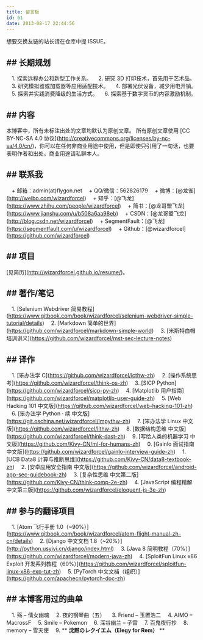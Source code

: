 ```yaml
---
title: 留言板
id: 61
date: 2013-08-17 22:44:56
---
```


想要交换友链的站长请在仓库中提 ISSUE。

## \#\# 长期规划

　1\.  探索远程办公和新型工作关系。
　2\.  研究 3D 打印技术，首先用于艺术品。
　3\.  研究模拟器或加载器等应用适配技术。
　4\.  部署光伏设备，减少用电开销。
　5\.  探索并实践消费降级的生活方式。
　6\.  探索基于数字货币的内容激励机制。

## \#\# 内容

本博客中，所有未标注出处的文章均默认为原创文章。
所有原创文章使用 \[CC BY-NC-SA 4.0 协议\]\(<http://creativecommons.org/licenses/by-nc-sa/4.0/cn/>\)，你可以在任何非商业用途中使用，但是即使只引用了一句话，也要表明作者和出处。商业用途请私聊本人。

## \#\# 联系我

　\+   邮箱：admin(at)flygon.net
　\+   QQ/微信：562826179
　\+   微博：\[@龙雀\]\(<http://weibo.com/wizardforcel>\)
　\+   知乎：\[@飞龙\]\(<https://www.zhihu.com/people/wizardforcel>\)
　\+   简书：\[@龙哥盟飞龙\]\(<https://www.jianshu.com/u/b508a6aa98eb>\)
　\+   CSDN：\[@龙哥盟飞龙\]\(<http://blog.csdn.net/wizardforcel>\)
　\+   SegmentFault：\[@飞龙\]\(<https://segmentfault.com/u/wizardforcel>\)
　\+   Github：\[@wizardforcel\]\(<https://github.com/wizardforcel>\)

## \#\# 项目

\[见简历\]\(<http://wizardforcel.github.io/resume/>\)。

## \#\# 著作/笔记

　1\.  \[Selenium Webdriver 简易教程\]\(<https://www.gitbook.com/book/wizardforcel/selenium-webdriver-simple-tutorial/details>\)
　2\.  \[Markdown 简单的世界\]\(<https://github.com/wizardforcel/markdown-simple-world>\)
　3\.  \[米斯特白帽培训讲义\]\(<https://github.com/wizardforcel/mst-sec-lecture-notes>\)

## \#\# 译作

　1\.  \[笨办法学 C\]\(<https://github.com/wizardforcel/lcthw-zh>\)
　2\.  \[操作系统思考\]\(<https://github.com/wizardforcel/think-os-zh>\)
　3\.  \[SICP Python\]\(<https://github.com/wizardforcel/sicp-py-zh>\)
　4\.  \[Matplotlib 用户指南\]\(<https://github.com/wizardforcel/matplotlib-user-guide-zh>\)
　5\.  \[Web Hacking 101 中文版\]\(<https://github.com/wizardforcel/web-hacking-101-zh>\)
　6\.  \[笨办法学 Python · 续 中文版\]\(<https://git.oschina.net/wizardforcel/lmpythw-zh>\)
　7\.  \[笨办法学 Linux 中文版\]\(<https://github.com/wizardforcel/llthw-zh>\)
　8\.  \[数据结构思维 中文版\]\(<https://github.com/wizardforcel/think-dast-zh>\)
　9\.  \[写给人类的机器学习 中文版\]\(<https://github.com/Kivy-CN/ml-for-humans-zh>\)
　0\.  \[Gainlo 面试指南 中文版\]\(<https://github.com/wizardforcel/gainlo-interview-guide-zh>\)
　1\.  \[UCB Data8 计算与推断思维\]\(<https://github.com/Kivy-CN/data8-textbook-zh>\)
　2\.  \[安卓应用安全指南 中文版\]\(<https://github.com/wizardforcel/android-app-sec-guidebook-zh>\)
　3\.  \[复杂性思维 中文第二版\]\(<https://github.com/Kivy-CN/think-comp-2e-zh>\)
　4\.  \[JavaScript 编程精解 中文第三版\]\(<https://github.com/wizardforcel/eloquent-js-3e-zh>\)

<!--
　0\.  \[Kali Linux 秘籍\]\(<http://git.oschina.net/wizardforcel/kali-linux-cookbook-zh>\)
　0\.  \[Kali Linux Web 渗透测试秘籍\]\(<http://git.oschina.net/wizardforcel/kali-linux-web-pentest-cookbook-zh>\)
　0\.  \[Kali Linux Web 无线渗透测试入门指南\]\(<http://git.oschina.net/wizardforcel/kali-linux-wireless-pentest>\)
　0\.  \[Kali Linux 网络扫描秘籍\]\(<http://git.oschina.net/wizardforcel/kali-linux-network-scanning-cookbook-zh>\)
　0\.  \[Android 渗透测试学习手册\]\(<http://git.oschina.net/wizardforcel/lpad-zh>\)
-->

## \#\# 参与的翻译项目

　1\.  \[Atom 飞行手册 1.0（~90%）\]\(<https://www.gitbook.com/book/wizardforcel/atom-flight-manual-zh-cn/details>\)
　2\.  \[Django 中文文档 1.8（~20%）\]\(<http://python.usyiyi.cn/django/index.html>\)
　3\.  \[Java 8 简明教程（70%）\]\(<https://github.com/wizardforcel/modern-java-zh>\)
　4\.  \[SploitFun Linux x86 Exploit 开发系列教程（60%）\]\(<https://github.com/wizardforcel/sploitfun-linux-x86-exp-tut-zh>\)
　5\.  \[PyTorch 中文文档（组织）\]\(<https://github.com/apachecn/pytorch-doc-zh>\)

<!--
　0\.  \[Scikit-learn 秘籍（50%）\]\(<http://git.oschina.net/wizardforcel/sklearn-cb>\)
　0\.  \[Sklearn 和 Tensorflow 机器学习实用指南（组织）\]\(<https://github.com/apachecn/hands_on_Ml_with_Sklearn_and_TF>\)
　0\.  \[面向机器学习的特征工程（组织）\]\(<https://github.com/apachecn/feature-engineering-for-ml-zh>\)
-->

## \#\# 本博客用过的曲单

　1\.  殇 – 倩女幽魂
　2\.  夜的钢琴曲（五）
　3\.  Friend – 玉置浩二
　4\.  AIMO – MacrossF
　5\.  Smile – Pokemon
　6\.  深谷幽兰 – 子雷
　7\.  百鬼夜行抄
　8\.  memory – 雪天使
　9\.  \*\* **沈黙のレクイエム（Elegy for Rem）** \*\*